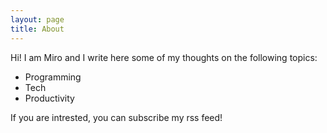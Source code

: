 ```yaml
---
layout: page
title: About
---
```


Hi! I am Miro and I write here some of my thoughts on the following topics:

- Programming
- Tech
- Productivity

If you are intrested, you can subscribe my rss feed!
